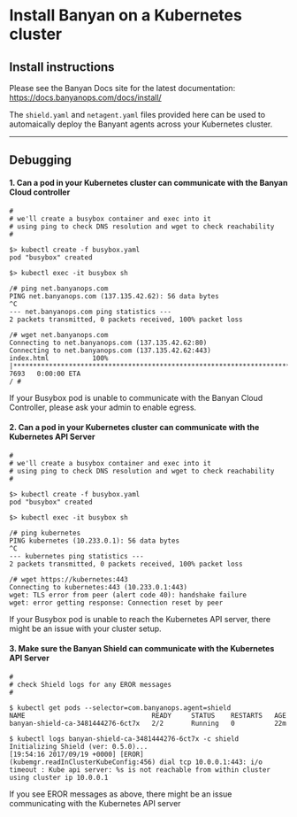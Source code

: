 # Install Banyan on a Kubernetes cluster

## Install instructions

Please see the Banyan Docs site for the latest documentation: https://docs.banyanops.com/docs/install/

The `shield.yaml` and `netagent.yaml` files provided here can be used to automaically deploy the Banyant agents across your Kubernetes cluster.

---

## Debugging

#### 1. Can a pod in your Kubernetes cluster can communicate with the Banyan Cloud controller

```shell
#
# we'll create a busybox container and exec into it
# using ping to check DNS resolution and wget to check reachability
#

$> kubectl create -f busybox.yaml
pod "busybox" created

$> kubectl exec -it busybox sh

/# ping net.banyanops.com
PING net.banyanops.com (137.135.42.62): 56 data bytes
^C
--- net.banyanops.com ping statistics ---
2 packets transmitted, 0 packets received, 100% packet loss

/# wget net.banyanops.com
Connecting to net.banyanops.com (137.135.42.62:80)
Connecting to net.banyanops.com (137.135.42.62:443)
index.html           100% |***************************************************************************************|  7693   0:00:00 ETA
/ # 
```

If your Busybox pod is unable to communicate with the Banyan Cloud Controller, please ask your admin to enable egress.


#### 2. Can a pod in your Kubernetes cluster can communicate with the Kubernetes API Server

```shell
#
# we'll create a busybox container and exec into it
# using ping to check DNS resolution and wget to check reachability
#

$> kubectl create -f busybox.yaml
pod "busybox" created

$> kubectl exec -it busybox sh

/# ping kubernetes
PING kubernetes (10.233.0.1): 56 data bytes
^C
--- kubernetes ping statistics ---
2 packets transmitted, 0 packets received, 100% packet loss

/# wget https://kubernetes:443
Connecting to kubernetes:443 (10.233.0.1:443)
wget: TLS error from peer (alert code 40): handshake failure
wget: error getting response: Connection reset by peer
```

If your Busybox pod is unable to reach the Kubernetes API server, there might be an issue with your cluster setup.


#### 3. Make sure the Banyan Shield can communicate with the Kubernetes API Server

```shell
#
# check Shield logs for any EROR messages
#

$ kubectl get pods --selector=com.banyanops.agent=shield
NAME                                READY     STATUS    RESTARTS   AGE
banyan-shield-ca-3481444276-6ct7x   2/2       Running   0          22m

$ kubectl logs banyan-shield-ca-3481444276-6ct7x -c shield
Initializing Shield (ver: 0.5.0)...
[19:54:16 2017/09/19 +0000] [EROR] (kubemgr.readInClusterKubeConfig:456) dial tcp 10.0.0.1:443: i/o timeout : Kube api server: %s is not reachable from within cluster using cluster ip 10.0.0.1
```

If you see EROR messages as above, there might be an issue communicating with the Kubernetes API server